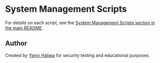 # System Management Scripts

For details on each script, see the [System Management Scripts section in the main README](https://github.com/YanivHaliwa/linux-admin-toolkit/tree/master?tab=readme-ov-file#system-management-scripts).

## Author

Created by [Yaniv Haliwa](https://github.com/YanivHaliwa) for security testing and educational purposes.